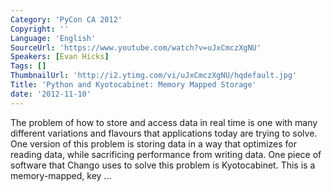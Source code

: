 ```yaml
---
Category: 'PyCon CA 2012'
Copyright: ''
Language: 'English'
SourceUrl: 'https://www.youtube.com/watch?v=uJxCmczXgNU'
Speakers: [Evan Hicks]
Tags: []
ThumbnailUrl: 'http://i2.ytimg.com/vi/uJxCmczXgNU/hqdefault.jpg'
Title: 'Python and Kyotocabinet: Memory Mapped Storage'
date: '2012-11-10'
---
```

The problem of how to store and access data in real time is one with many
different variations and flavours that applications today are trying to solve.
One version of this problem is storing data in a way that optimizes for
reading data, while sacrificing performance from writing data. One piece of
software that Chango uses to solve this problem is Kyotocabinet. This is a
memory-mapped, key ...

